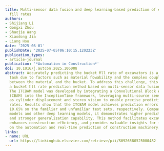 ```yaml
---
title: Multi-sensor data fusion and deep learning-based prediction of excavator bucket
  fill rates
authors:
- Shijiang Li
- Gongxi Zhou
- Shaojie Wang
- Xiaodong Jia
- Liang Hou
date: '2025-03-01'
publishDate: '2025-07-05T06:10:15.120223Z'
publication_types:
- article-journal
publication: '*Automation in Construction*'
doi: 10.1016/j.autcon.2025.106008
abstract: Accurately predicting the bucket ﬁll rate of excavators is a challenging
  task due to factors such as material ﬂowability and the complex coupling interactions
  between the material and the bucket. To address this challenge, this paper proposes
  a bucket ﬁll rate prediction method based on multi-sensor data fusion and deep learning.
  The ITCBAM model was developed by integrating a Convolutional Block Attention Module
  (CBAM) into the InceptionTime framework, leveraging multi-source sensor data such
  as cylinder displacement and stereo vision to enable precise predictions of ﬁll
  rates. Results show that the ITCBAM model achieves prediction errors of 9.48% and
  10.65% on the familiar and unfamiliar test sets, respectively. Compared to physical
  models and other deep learning models, it demonstrates higher prediction accuracy
  and stronger generalization capability. This method facilitates excavation decision-making,
  enhances construction efﬁciency, and provides valuable insights for further research
  on the automation and real-time prediction of construction machinery.
links:
- name: URL
  url: https://linkinghub.elsevier.com/retrieve/pii/S0926580525000482
---
```

